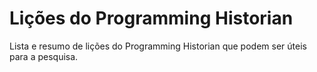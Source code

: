 # Lições do Programming Historian

Lista e resumo de lições do Programming Historian que podem ser úteis para a pesquisa.